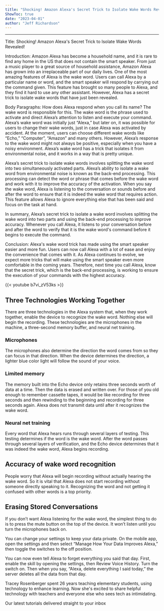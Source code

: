 ```yaml
---
title: "Shocking! Amazon Alexa's Secret Trick to Isolate Wake Words Revealed!"
ShowToc: true 
date: "2023-04-01"
author: "Jeff Richardson"
---
```

*****
Title: Shocking! Amazon Alexa's Secret Trick to Isolate Wake Words Revealed!

Introduction:
Amazon Alexa has become a household name, and it is rare to find any home in the US that does not contain the smart speaker. From just a music player to a great source of household assistance, Amazon Alexa has grown into an irreplaceable part of our daily lives. One of the most amazing features of Alexa is the wake word. Users can call Alexa by a particular name or word, and the smart speaker will respond by carrying out the command given. This feature has brought so many people to Alexa, and they find it hard to use any other assistant. However, Alexa has a secret trick to isolate wake words that have just been revealed. 

Body Paragraphs:
How does Alexa respond when you call its name? The wake word is responsible for this. The wake word is the phrase used to activate and direct Alexa’s attention to listen and execute your command. Alexa’s wake word was initially just “Alexa,” but later on, it was possible for users to change their wake words, just in case Alexa was activated by accident. At the moment, users can choose different wake words like “Echo,” “Computer”, “Amazon” and many others. However, Alexa’s response to the wake word might not always be positive, especially when you have a noisy environment. Alexa’s wake word has a trick that isolates it from environmental noise, and it works in a way that is pretty unique.

Alexa’s secret trick to isolate wake words involves splitting the wake word into two simultaneously activated parts. Alexa’s ability to isolate a wake word from environmental noise is known as the back-end processing. This processing can detect the word or phrase that comes before the wake word and work with it to improve the accuracy of the activation. When you say the wake word, Alexa is listening to the conversation or sounds before and after the word to ensure that it is indeed the wake word that requires action. This feature allows Alexa to ignore everything else that has been said and focus on the task at hand.

In summary, Alexa’s secret trick to isolate a wake word involves splitting the wake word into two parts and using the back-end processing to improve accuracy. Whenever you call Alexa, it listens to your conversation before and after the word to verify that it is the wake word's command before it begins to execute the command. 

Conclusion:
Alexa's wake word trick has made using the smart speaker easier and more fun. Users can now call Alexa with a lot of ease and enjoy the convenience that comes with it. As Alexa continues to evolve, we expect more tricks that will make using the smart speaker even more comfortable in the coming years. Therefore, next time you call Alexa, know that the secret trick, which is the back-end processing, is working to ensure the execution of your commands with the highest accuracy.

{{< youtube b7vi_zV53ks >}} 



## Three Technologies Working Together
 
There are three technologies in the Alexa system that, when they work together, enable the device to recognize the wake word. Nothing else will begin the recording. These technologies are the microphones in the machine, a three-second memory buffer, and neural net training.
 
### Microphones
 
The microphones also determine the direction the word comes from so they can focus in that direction. When the device determines the direction, a lighter blue color light will follow the sound of your voice.
 
### Limited memory
 
The memory built into the Echo device only retains three seconds worth of data at a time. Then the data is erased and written over. For those of you old enough to remember cassette tapes, it would be like recording for three seconds and then rewinding to the beginning and recording for three seconds again. Alexa does not transmit data until after it recognizes the wake word.
 
### Neural net training
 
Every word that Alexa hears runs through several layers of testing. This testing determines if the word is the wake word. After the word passes through several layers of verification, and the Echo device determines that it was indeed the wake word, Alexa begins recording.
 
## Accuracy of wake word recognition
 
People worry that Alexa will begin recording without actually hearing the wake word. So it is vital that Alexa does not start recording without someone directly speaking to it. Recognizing the word and not getting it confused with other words is a top priority.
 
## Erasing Stored Conversations
 
If you don’t want Alexa listening for the wake word, the simplest thing to do is to press the mute button on the top of the device. It won’t listen until you turn the microphones back on.
 
You can change your settings to keep your data private. On the mobile app, open the settings and then select “Manage How Your Data Improves Alexa,” then toggle the switches to the off position.
 
You can now even tell Alexa to forget everything you said that day. First, enable the skill by opening the settings, then Review Voice History. Turn the switch on. Then when you say, “Alexa, delete everything I said today,” the server deletes all the data from that day.
 
Tracey Rosenberger spent 26 years teaching elementary students, using technology to enhance learning. Now she's excited to share helpful technology with teachers and everyone else who sees tech as intimidating.
 
Our latest tutorials delivered straight to your inbox





